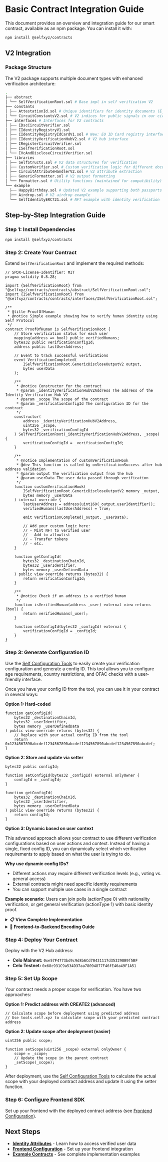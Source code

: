 # Basic Contract Integration Guide

This document provides an overview and integration guide for our smart contract, available as an npm package. You can install it with:

```bash
npm install @selfxyz/contracts
```

## V2 Integration

### Package Structure

The V2 package supports multiple document types with enhanced verification architecture:

```bash
.
├── abstract
│ └── SelfVerificationRoot.sol # Base impl in self verification V2
├── constants
│ ├── AttestationId.sol # Unique identifiers for identity documents (E_PASSPORT, EU_ID_CARD)
│ └── CircuitConstantsV2.sol # V2 indices for public signals in our circuits
├── interfaces # Interfaces for V2 contracts
│ ├── IDscCircuitVerifier.sol
│ ├── IIdentityRegistryV1.sol
│ ├── IIdentityRegistryIdCardV1.sol # New: EU ID Card registry interface
│ ├── IIdentityVerificationHubV2.sol # V2 hub interface
│ ├── IRegisterCircuitVerifier.sol
│ ├── ISelfVerificationRoot.sol
│ └── IVcAndDiscloseCircuitVerifier.sol
├── libraries
│ ├── SelfStructs.sol # V2 data structures for verification
│ ├── CustomVerifier.sol # Custom verification logic for different document types
│ ├── CircuitAttributeHandlerV2.sol # V2 attribute extraction
│ ├── GenericFormatter.sol # V2 output formatting
│ └── Formatter.sol # Utility functions (maintained for compatibility)
└── example
  ├── HappyBirthday.sol # Updated V2 example supporting both passports and EU ID cards
  ├── Airdrop.sol # V2 airdrop example
  └── SelfIdentityERC721.sol # NFT example with identity verification
```

## Step-by-Step Integration Guide

### Step 1: Install Dependencies

```bash
npm install @selfxyz/contracts
```

### Step 2: Create Your Contract

Extend `SelfVerificationRoot` and implement the required methods:

```solidity
// SPDX-License-Identifier: MIT
pragma solidity 0.8.28;

import {SelfVerificationRoot} from "@selfxyz/contracts/contracts/abstract/SelfVerificationRoot.sol";
import {ISelfVerificationRoot} from "@selfxyz/contracts/contracts/interfaces/ISelfVerificationRoot.sol";

/**
 * @title ProofOfHuman
 * @notice Simple example showing how to verify human identity using Self Protocol
 */
contract ProofOfHuman is SelfVerificationRoot {
    // Store verification status for each user
    mapping(address => bool) public verifiedHumans;
    bytes32 public verificationConfigId;
    address public lastUserAddress;
    
    // Event to track successful verifications
    event VerificationCompleted(
        ISelfVerificationRoot.GenericDiscloseOutputV2 output,
        bytes userData
    );
    
    /**
     * @notice Constructor for the contract
     * @param _identityVerificationHubV2Address The address of the Identity Verification Hub V2
     * @param _scope The scope of the contract
     * @param _verificationConfigId The configuration ID for the contract
     */
    constructor(
        address _identityVerificationHubV2Address,
        uint256 _scope,
        bytes32 _verificationConfigId
    ) SelfVerificationRoot(_identityVerificationHubV2Address, _scope) {
        verificationConfigId = _verificationConfigId;
    }

    /**
     * @notice Implementation of customVerificationHook
     * @dev This function is called by onVerificationSuccess after hub address validation
     * @param output The verification output from the hub
     * @param userData The user data passed through verification
     */
    function customVerificationHook(
        ISelfVerificationRoot.GenericDiscloseOutputV2 memory _output,
        bytes memory _userData
    ) internal override {
        lastUserAddress = address(uint160(_output.userIdentifier));
        verifiedHumans[lastUserAddress] = true;

        emit VerificationCompleted(_output, _userData);
        
        // Add your custom logic here:
        // - Mint NFT to verified user
        // - Add to allowlist
        // - Transfer tokens
        // - etc.
    }

    function getConfigId(
        bytes32 _destinationChainId,
        bytes32 _userIdentifier,
        bytes memory _userDefinedData
    ) public view override returns (bytes32) {
        return verificationConfigId;
    }

    /**
     * @notice Check if an address is a verified human
     */
    function isVerifiedHuman(address _user) external view returns (bool) {
        return verifiedHumans[_user];
    }

    function setConfigId(bytes32 _configId) external {
        verificationConfigId = _configId;
    }
}
```

### Step 3: Generate Configuration ID

Use the [Self Configuration Tools](https://tools.self.xyz/) to easily create your verification configuration and generate a config ID. This tool allows you to configure age requirements, country restrictions, and OFAC checks with a user-friendly interface.

Once you have your config ID from the tool, you can use it in your contract in several ways:

**Option 1: Hard-coded**
```solidity
function getConfigId(
    bytes32 _destinationChainId,
    bytes32 _userIdentifier, 
    bytes memory _userDefinedData
) public view override returns (bytes32) {
    // Replace with your actual config ID from the tool
    return 0x1234567890abcdef1234567890abcdef1234567890abcdef1234567890abcdef;
}
```

**Option 2: Store and update via setter**
```solidity
bytes32 public configId;

function setConfigId(bytes32 _configId) external onlyOwner {
    configId = _configId;
}

function getConfigId(
    bytes32 _destinationChainId,
    bytes32 _userIdentifier, 
    bytes memory _userDefinedData
) public view override returns (bytes32) {
    return configId;
}
```

**Option 3: Dynamic based on user context**

This advanced approach allows your contract to use different verification configurations based on user actions and context. Instead of having a single, fixed config ID, you can dynamically select which verification requirements to apply based on what the user is trying to do.

**Why use dynamic config IDs?**
- Different actions may require different verification levels (e.g., voting vs. general access)
- External contracts might need specific identity requirements 
- You can support multiple use cases in a single contract

**Example scenario:**
Users can join polls (actionType 0) with nationality verification, or get general verification (actionType 1) with basic identity proof.

<details>
<summary><strong>📋 View Complete Implementation</strong></summary>

**How the system works:**
The system encodes user intent in the `userData` parameter:
- **Frontend sends:** `actionType + accessCode` (e.g., actionType=0, accessCode=bytes32 value)
- **Contract receives:** Parsed action (uint8) and access code (bytes32) to determine appropriate config ID
- **Verification flows:** Different configs = different requirements

**Implementation breakdown:**
1. **Data Structure:** Mappings to connect access codes → contracts → config IDs
2. **Parsing Logic:** Extract action type and access code from frontend data
3. **Config Resolution:** Route to appropriate verification configuration
4. **Action Execution:** Perform different logic based on verification context

```solidity
// Default config ID for general verifications
bytes32 private constant DEFAULT_VERIFICATION_CONFIG_ID = 
    0x7b6436b0c98f62380866d9432c2af0ee08ce16a171bda6951aecd95ee1307d61;

// Core mappings for dynamic config system
mapping(bytes32 accessCode => address targetContract) public codeToContractAddress;
mapping(address targetContract => bytes32 configId) public configIds;
mapping(address participant => bool verified) public isVerified;

// Example interface for external contract interaction
interface ExternalContract {
    function addParticipant(address participant, bytes memory nationality) external;
}

function getConfigId(
    bytes32 _destinationChainId,
    bytes32 _userIdentifier,
    bytes memory _userDefinedData // Format: actionType + accessCode
) public view override returns (bytes32) {
    (uint8 actionCode, bytes32 accessCode) = parseUserData(_userDefinedData);
    
    if (actionCode == 0) {
        // External contract interaction - use contract-specific config
        address contractAddr = codeToContractAddress[accessCode];
        return configIds[contractAddr];
    } else if (actionCode == 1) {
        // General verification - use default config
        return DEFAULT_VERIFICATION_CONFIG_ID;
    }
    
    revert("Invalid action code");
}

function customVerificationHook(
    ISelfVerificationRoot.GenericDiscloseOutputV2 memory _output,
    bytes memory _userData // Format: actionType + accessCode
) internal override {
    (uint8 actionCode, bytes32 accessCode) = parseUserData(_userData);
    
    address participant = address(uint160(_output.userIdentifier));
    
    if (actionCode == 0) {
        // External contract interaction: call specific contract with nationality data
        address contractAddress = codeToContractAddress[accessCode];
        require(contractAddress != address(0), "Contract not found");
        
        ExternalContract externalContract = ExternalContract(contractAddress);
        externalContract.addParticipant(participant, _output.nationality);
        
    } else if (actionCode == 1) {
        // General verification: mark user as verified
        isVerified[participant] = true;
    }
}

// Enhanced parsing to handle frontend encoding variations
function parseUserData(bytes memory userData) internal pure returns (uint8 actionCode, bytes32 accessCode) {
    require(userData.length >= 33, "Invalid userData length");
    
    // Handle different encoding formats from frontend
    uint8 firstByte = uint8(userData[0]);
    if (firstByte == 0x30) {
        // ASCII '0' (48 in decimal)
        actionCode = 0;
    } else if (firstByte == 0x31) {
        // ASCII '1' (49 in decimal)
        actionCode = 1;
    } else if (firstByte == 0 || firstByte == 1) {
        // Raw bytes
        actionCode = firstByte;
    } else {
        revert("Invalid action code");
    }
    
    // Extract accessCode from remaining bytes using assembly for efficiency
    assembly {
        accessCode := mload(add(userData, 33))
    }
    
    // Handle string-encoded access codes from frontend
    accessCode = bytes32(parseUint(abi.encodePacked(accessCode)));
}

function parseUint(bytes memory _b) internal pure returns (uint256 result) {
    for (uint256 i = 1; i < _b.length; i++) {
        require(_b[i] >= 0x30 && _b[i] <= 0x39, "Invalid character");
        result = result * 10 + (uint8(_b[i]) - 48);
    }
}

// Admin functions to manage contract mappings
function setContractMapping(bytes32 _accessCode, address _contractAddress, bytes32 _configId) external {
    codeToContractAddress[_accessCode] = _contractAddress;
    configIds[_contractAddress] = _configId;
}

function removeContractMapping(bytes32 _accessCode) external {
    address contractAddress = codeToContractAddress[_accessCode];
    delete codeToContractAddress[_accessCode];
    delete configIds[contractAddress];
}
```

</details>

<details>
<summary><strong>🔧 Frontend-to-Backend Encoding Guide</strong></summary>

#### How to encode data from frontend to backend

**1. Frontend Data Preparation:**
```javascript
// Frontend prepares userData for verification
const actionType = 0; // 0 = Join Poll (dynamic config ID), 1 = Register (Default Verification)
const accessCode = '0x1234567890123456789012345678901234567890123456789012345678901234'; // 32-byte hex string

// Encode userData: actionType (1 byte) + accessCode (32 bytes)
function encodeUserData(actionType, accessCode) {
    // Convert actionType to 2-digit hex string (e.g., 0 -> '00', 1 -> '01')
    const actionHex = actionType.toString(16).padStart(2, '0');
    
    // Remove '0x' prefix from accessCode if present
    const cleanAccessCode = accessCode.replace(/^0x/, '');
    
    // Concatenate: actionType (1 byte) + accessCode (32 bytes)
    return `0x${actionHex}${cleanAccessCode}`;
}

const userDefinedData = encodeUserData(actionType, accessCode);
// Result: "0x001234567890123456789012345678901234567890123456789012345678901234"
```

**2. Backend Parsing Process:**
```solidity
// The parseUserData function handles different encoding formats:

function parseUserData(bytes memory _userData) internal pure returns (uint8 actionCode, bytes32 accessCode) {
    require(_userData.length >= 33, "Invalid userData length");
    
    // Parse first byte for action type
    uint8 firstByte = uint8(_userData[0]);
    if (firstByte == 0x30) {        // ASCII '0' (48)
        actionCode = 0;
    } else if (firstByte == 0x31) { // ASCII '1' (49)  
        actionCode = 1;
    } else if (firstByte == 0 || firstByte == 1) { // Raw bytes
        actionCode = firstByte;
    } else {
        revert("Invalid action code");
    }
    
    // Extract accessCode from remaining bytes (position 33+)
    assembly {
        accessCode := mload(add(_userData, 33))
    }
    
    // Convert string-encoded access code to number
    accessCode = bytes32(parseUint(abi.encodePacked(accessCode)));
}
```

**3. Config ID Resolution:**
- **Action Code 0**: `accessCode → contractAddress → configId`
- **Action Code 1**: Returns `DEFAULT_VERIFICATION_CONFIG_ID`

</details>

### Step 4: Deploy Your Contract

Deploy with the V2 Hub address:
- **Celo Mainnet:** `0xe57F4773bd9c9d8b6Cd70431117d353298B9f5BF`
- **Celo Testnet:** `0x68c931C9a534D37aa78094877F46fE46a49F1A51`

### Step 5: Set Up Scope

Your contract needs a proper scope for verification. You have two approaches:

**Option 1: Predict address with CREATE2 (advanced)**
```solidity
// Calculate scope before deployment using predicted address
// Use tools.self.xyz to calculate scope with your predicted contract address
```

**Option 2: Update scope after deployment (easier)**
```solidity
uint256 public scope;

function setScope(uint256 _scope) external onlyOwner {
    scope = _scope;
    // Update the scope in the parent contract
    _setScope(_scope);
}
```

After deployment, use the [Self Configuration Tools](https://tools.self.xyz/) to calculate the actual scope with your deployed contract address and update it using the setter function.

### Step 6: Configure Frontend SDK

Set up your frontend with the deployed contract address (see [Frontend Configuration](frontend-configuration.md)).

## Next Steps

- **[Identity Attributes](utilize-passport-attributes.md)** - Learn how to access verified user data
- **[Frontend Configuration](frontend-configuration.md)** - Set up your frontend integration
- **[Example Contracts](airdrop-example.md)** - See complete implementation examples